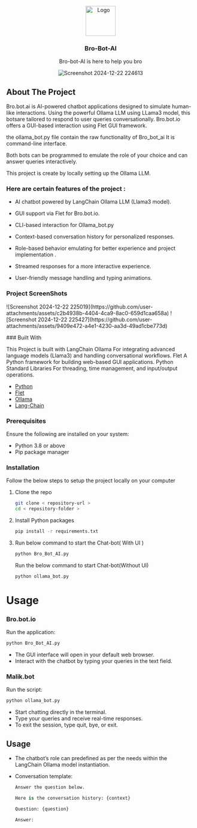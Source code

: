 
<br/>
<div align="center">
 <img src="![Screenshot 2024-12-22 225433](https://github.com/user-attachments/assets/cd03944d-6570-4d3e-8cc8-f2020c003ea0)
" alt="Logo" width="80" height="80"> 
<h3 align="center">Bro-Bot-AI</h3>
<p align="center">
Bro-bot-AI is here to help you bro


 ![Screenshot 2024-12-22 224613](https://github.com/user-attachments/assets/d18aa2d3-d1c2-42d4-9cb9-0a3c50eed5d9)
 


</p>
</div>

## About The Project

Bro.bot.ai is AI-powered chatbot applications designed to simulate human-like interactions. Using the powerful Ollama LLM using LLama3 model, this botsare tailored to respond to user queries conversationally. Bro.bot.io offers a GUI-based interaction using Flet GUI framework.

the ollama_bot.py file contain the raw functionality of Bro_bot_ai It is command-line interface. 

Both bots can be programmed to emulate the role of your choice and can answer queries interactively.

This project is create by locally setting up the Ollama LLM.

### Here are certain features of the project :

- AI chatbot powered by LangChain Ollama LLM (Llama3 model).

-  GUI support via Flet for Bro.bot.io.

-  CLI-based interaction for Ollama_bot.py

- Context-based conversation history for personalized responses.

- Role-based behavior emulating for better experience and project implementation .

- Streamed responses for a more interactive experience.
- User-friendly message handling and typing animations.

### Project ScreenShots 
<p>
    ![Screenshot 2024-12-22 225019](https://github.com/user-attachments/assets/c2b4938b-4404-4ca9-8ac0-659d1caa658a)
    ![Screenshot 2024-12-22 225427](https://github.com/user-attachments/assets/9409e472-a4e1-4230-aa3d-49ad1cbe773d)
</p>
### Built With

This Project is built with LangChain Ollama For integrating advanced language models (Llama3) and handling conversational workflows.
Flet A Python framework for building web-based GUI applications. 
Python Standard Libraries For threading, time management, and input/output operations.

- [Python](https://python.org)
- [Flet](https://flet.dev)
- [Ollama ](https://ollama.com)
- [Lang-Chain](https://www.langchain.com)
### Prerequisites

Ensure the following are installed on your system:

 - Python 3.8 or above
- Pip package manager
  
### Installation

Follow the below steps to setup the project locally on your computer

1. Clone the repo
   ```sh
   git clone < repository-url >
   cd < repository-folder >
   ```
2. Install Python packages
   ```sh
   pip install -r requirements.txt
   ```
3. Run below command to start the Chat-bot( With UI )
   ```sh
   python Bro_Bot_AI.py
   ```
    Run the below command to start Chat-bot(Without UI)
   ```sh
   python ollama_bot.py
   ```


# Usage

### Bro.bot.io 
Run the application:

   ```bash
   python Bro_Bot_AI.py
   ```
- The GUI interface will open in your default web browser.
- Interact with the chatbot by typing your queries in the text field.


### Malik.bot
Run the script:
   ```sh 
python ollama_bot.py
   ```
- Start chatting directly in the terminal. 
- Type your queries and receive real-time responses.
- To exit the session, type quit, bye, or exit.

## Usage

- The chatbot’s role can predefined as per the needs within the LangChain Ollama model instantiation.

- Conversation template:
   ```Python 
   Answer the question below.

   Here is the conversation history: {context}

  Question: {question}

  Answer:
  ```
